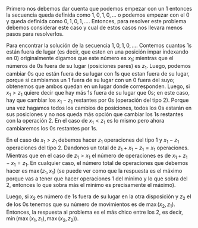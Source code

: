 Primero nos debemos dar cuenta que podemos empezar con un $1$ entonces la secuencia queda definida como $1, 0, 1, 0,...$ o podemos empezar con el $0$ y queda definida como $0, 1, 0, 1, ...$. Entonces, para resolver este problema debemos considerar este caso y cual de estos casos nos llevara menos pasos para resolverlos.

Para encontrar la solución de la secuencia $1, 0, 1, 0, ...$. Contemos cuantos $1$s están fuera de lugar (es decir, que esten en una posición impar indexando en $0$) originalmente digamos que este número es $x_1$; mientras que el números de $0$s fuera de su lugar (posiciones pares) es $z_1$. Luego, podemos cambiar $0$s que están fuera de su lugar con $1$s que estan fuera de su lugar, porque si cambiamos un $1$ fuera de su lugar con un $0$ fuera del suyo; obtenemos que ambos quedan en un lugar donde corresponden. Luego, si $x_1 > z_1$ quiere decir que hay más $1$s fuera de su lugar que $0$s; en este caso, hay que cambiar los $x_1 - z_1$ restantes por $0$s (operación del tipo 2). Porque una vez hagamos todos los cambios de posiciones, todos los $0$s estarán en sus posiciones y no nos queda más opción que cambiar los $1$s restantes con la operación 2. En el caso de $x_1 < z_1$ es lo mismo pero ahora cambiaremos los $0$s restantes por $1$s.

En el caso de $x_1 > z_1$ debemos hacer $z_1$ operaciones del tipo $1$ y $x_1 - z_1$ operaciones del tipo 2. Dandonos un total de $z_1 + x_1 - z_1 = x_1$ operaciones. Mientras que en el caso de $z_1 > x_1$ el número de operaciones es de $x_1 + z_1 - x_1 = z_1$. En cualquier caso, el número total de operaciones que debemos hacer es $\max(z_1, x_1)$ (se puede ver como que la respuesta es el máximo porque vas a tener que hacer operaciones 1 del minimo y lo que sobra del 2, entonces lo que sobra más el minimo es precisamente el máximo).

Luego, si $x_2$ es número de 1s fuera de su lugar en la otra disposición y $z_2$ el de los $0$s tenemos que su número de movimientos es de $\max(x_2, z_1)$. Entonces, la respuesta al problema es el más chico entre los 2, es decir, $\min(\max(x_1, z_1), \max(x_2, z_2))$.